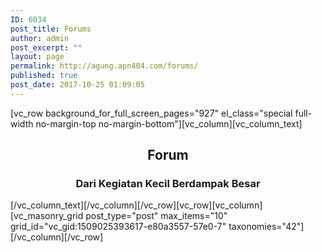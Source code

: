 ```yaml
---
ID: 6034
post_title: Forums
author: admin
post_excerpt: ""
layout: page
permalink: http://agung.apn404.com/forums/
published: true
post_date: 2017-10-25 01:09:05
---
```

[vc_row background_for_full_screen_pages="927" el_class="special full-width no-margin-top no-margin-bottom"][vc_column][vc_column_text]
<h2 style="text-align: center;">Forum</h2>
<h3 style="text-align: center;">Dari Kegiatan Kecil Berdampak Besar</h3>
[/vc_column_text][/vc_column][/vc_row][vc_row][vc_column][vc_masonry_grid post_type="post" max_items="10" grid_id="vc_gid:1509025393617-e80a3557-57e0-7" taxonomies="42"][/vc_column][/vc_row]
